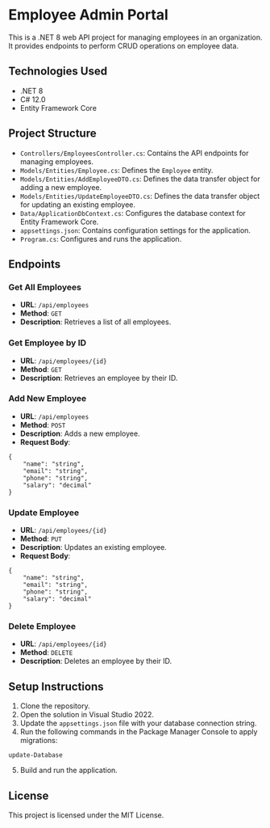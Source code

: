 # Employee Admin Portal

This is a .NET 8 web API project for managing employees in an organization. It provides endpoints to perform CRUD operations on employee data.

## Technologies Used

- .NET 8
- C# 12.0
- Entity Framework Core

## Project Structure

- `Controllers/EmployeesController.cs`: Contains the API endpoints for managing employees.
- `Models/Entities/Employee.cs`: Defines the `Employee` entity.
- `Models/Entities/AddEmployeeDTO.cs`: Defines the data transfer object for adding a new employee.
- `Models/Entities/UpdateEmployeeDTO.cs`: Defines the data transfer object for updating an existing employee.
- `Data/ApplicationDbContext.cs`: Configures the database context for Entity Framework Core.
- `appsettings.json`: Contains configuration settings for the application.
- `Program.cs`: Configures and runs the application.

## Endpoints

### Get All Employees

- **URL**: `/api/employees`
- **Method**: `GET`
- **Description**: Retrieves a list of all employees.

### Get Employee by ID

- **URL**: `/api/employees/{id}`
- **Method**: `GET`
- **Description**: Retrieves an employee by their ID.

### Add New Employee

- **URL**: `/api/employees`
- **Method**: `POST`
- **Description**: Adds a new employee.
- **Request Body**:
```
{	
	"name": "string", 
	"email": "string", 
	"phone": "string", 
	"salary": "decimal" 
}
```
### Update Employee

- **URL**: `/api/employees/{id}`
- **Method**: `PUT`
- **Description**: Updates an existing employee.
- **Request Body**:
```
{	
	"name": "string", 
	"email": "string", 
	"phone": "string", 
	"salary": "decimal" 
}
```
### Delete Employee

- **URL**: `/api/employees/{id}`
- **Method**: `DELETE`
- **Description**: Deletes an employee by their ID.

## Setup Instructions

1. Clone the repository.
2. Open the solution in Visual Studio 2022.
3. Update the `appsettings.json` file with your database connection string.
4. Run the following commands in the Package Manager Console to apply migrations:
```
update-Database
```
5. Build and run the application.

## License

This project is licensed under the MIT License.
